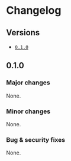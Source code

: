 # Changelog

## Versions

- [`0.1.0`](#010)

## 0.1.0

### Major changes

None.

### Minor changes

None.

### Bug & security fixes

None.